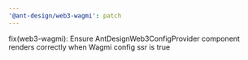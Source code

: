 ```yaml
---
'@ant-design/web3-wagmi': patch
---
```


fix(web3-wagmi): Ensure AntDesignWeb3ConfigProvider component renders correctly when Wagmi config ssr is true
